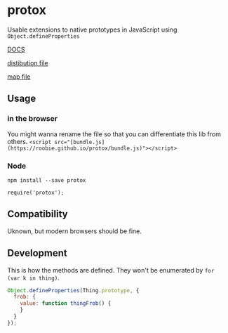 # protox
Usable extensions to native prototypes in JavaScript 
using `Object.defineProperties`

[DOCS](https://roobie.github.io/protox)

[distibution file](https://roobie.github.io/protox/bundle.js)

[map file](https://roobie.github.io/protox/bundle.js.map)


## Usage

### in the browser

You might wanna rename the file so that you can differentiate this lib from others.
`<script src="[bundle.js](https://roobie.github.io/protox/bundle.js)"></script>`

### Node

`npm install --save protox`

```
require('protox');
```

## Compatibility

Uknown, but modern browsers should be fine.

## Development

This is how the methods are defined. They won't be enumerated by `for (var k in thing)`.

```js
Object.defineProperties(Thing.prototype, {
  frob: {
    value: function thingFrob() {
    }
  }
});
```
